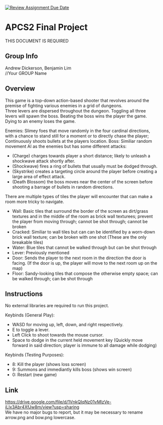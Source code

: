 [![Review Assignment Due Date](https://classroom.github.com/assets/deadline-readme-button-24ddc0f5d75046c5622901739e7c5dd533143b0c8e959d652212380cedb1ea36.svg)](https://classroom.github.com/a/syDSSnTt)
# APCS2 Final Project
THIS DOCUMENT IS REQUIRED
## Group Info

Andrew Dickerson, Benjamin Lim\
//Your GROUP Name

## Overview

This game is a top-down action-based shooter that revolves around the premise of fighting various enemies in a grid of dungeons.\
Three levers are dispersed throughout the dungeon. Toggling all three levers will spawn the boss. Beating the boss wins the player the game. Dying to an enemy loses the game.

Enemies: Slimey foes that move randomly in the four cardinal directions, with a chance to stand still for a moment or to directly chase the player; Continuously shoots bullets at the players location.
Boss: Similiar random movement AI as the enemies but has some different attacks:
 - (Charge) charges towards player a short distance; likely to unleash a shockwave attack shortly after.
 - (Shockwave) fires a ring of bullets that usually must be dodged through.
 - (Skystrike) creates a targeting circle around the player before creating a large area of effect attack.
 - (Death Blossom) the boss moves near the center of the screen before shooting a barrage of bullets in random directions.

There are multiple types of tiles the player will encounter that can make a room more tricky to navigate.
 - Wall: Basic tiles that surround the border of the screen as dirt/grass textures and in the middle of the room as brick wall texturees; prevent the player from moving through; cannot be shot through; cannot be broken
 - Cracked: Similiar to wall tiles but can can be identified by a worn-down brick wall texture; can be broken with one shot (These are the only breakable tiles)
 - Water: Blue tiles that cannot be walked through but can be shot through
 - Lever: Previously mentioned
 - Door: Sends the player to the next room in the direction the door is facing. (If the door is up, the player will move to the next room up on the map)
 - Floor: Sandy-looking tiles that compose the otherwise empty space; can be walked through; can be shot through


## Instructions

No external libraries are required to run this project.

Keybinds (General Play):
 - WASD for moving up, left, down, and right respectively.
 - E to toggle a lever.
 - Left Click to shoot towards the mouse cursor.
 - Space to dodge in the current held movement key (Quickly move forward in said direction; player is immune to all damage while dodging)

Keybinds (Testing Purposes):
 - 8: Kill the player (shows loss screen)
 - 9: Summons and immediantly kills boss (shows win screen)
 - 0: Restart (new game)

## Link
https://drive.google.com/file/d/1VnkQIqNz01vMlzVe-iLIx3Abr4XfJw8m/view?usp=sharing \
We have no major bugs to report, but it may be necessary to rename arrow.png and bow.png lowercase.